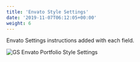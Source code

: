```yaml
---
title: 'Envato Style Settings'
date: '2019-11-07T06:12:05+00:00'
weight: 6
---
```


Envato Settings instructions added with each field.

![GS Envato Portfolio Style Settings](../images/Envato_Style_Settings_WordPress.png)